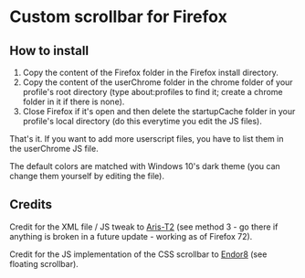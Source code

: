 # Custom scrollbar for Firefox

## How to install

1. Copy the content of the Firefox folder in the Firefox install directory.
2. Copy the content of the userChrome folder in the chrome folder of your profile's root directory (type about:profiles to find it; create a chrome folder in it if there is none).
3. Close Firefox if it's open and then delete the startupCache folder in your profile's local directory (do this everytime you edit the JS files).

That's it. If you want to add more userscript files, you have to list them in the userChrome JS file.

The default colors are matched with Windows 10's dark theme (you can change them yourself by editing the file).

## Credits

Credit for the XML file / JS tweak to [Aris-T2](https://github.com/Aris-t2/CustomJSforFx) (see method 3 - go there if anything is broken in a future update - working as of Firefox 72).

Credit for the JS implementation of the CSS scrollbar to [Endor8](https://github.com/Endor8/userChrome.js) (see floating scrollbar).
